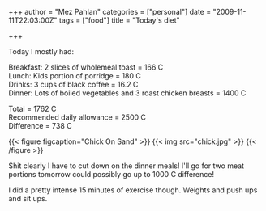+++
author = "Mez Pahlan"
categories = ["personal"]
date = "2009-11-11T22:03:00Z"
tags = ["food"]
title = "Today's diet"

+++

Today I mostly had:

Breakfast: 2 slices of wholemeal toast = 166 C  
Lunch: Kids portion of porridge = 180 C  
Drinks: 3 cups of black coffee = 16.2 C  
Dinner: Lots of boiled vegetables and 3 roast chicken breasts = 1400 C  

Total = 1762 C  
Recommended daily allowance = 2500 C  
Difference = 738 C  

{{< figure figcaption="Chick On Sand" >}}
    {{< img src="chick.jpg" >}}
{{< /figure >}}

<!--more-->

Shit clearly I have to cut down on the dinner meals! I'll go for two meat portions tomorrow could possibly go up to 1000
C difference!

I did a pretty intense 15 minutes of exercise though. Weights and push ups and sit ups.
